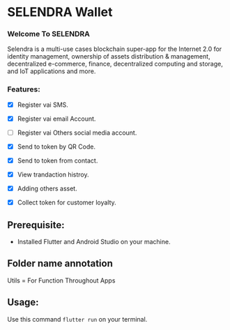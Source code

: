 # SELENDRA Wallet



### Welcome To SELENDRA 

Selendra is a multi-use cases blockchain super-app for the Internet 2.0 for identity management, ownership of assets distribution & management, decentralized e-commerce, finance, decentralized computing and storage, and IoT applications and more. 


### Features:

- [x] Register vai SMS. 
- [x] Register vai email Account.
- [ ] Register vai Others social media account.
- [x] Send to token by QR Code.
- [x] Send to token from contact.
- [x] View trandaction histroy.
- [x] Adding others asset.
- [X] Collect token for customer loyalty.


## Prerequisite: 

* Installed Flutter and Android Studio on your machine.

## Folder name annotation
Utils = For Function Throughout Apps

## Usage:

Use this command `flutter run` on your terminal.

